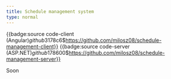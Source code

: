 ```yaml
---
title: Schedule management system
type: normal
---
```


{{badge:source code-client (Angular)$github$3178c6$https://github.com/milosz08/schedule-management-client}}
{{badge:source code-server (ASP.NET)$github$178600$https://github.com/milosz08/schedule-management-server}}

Soon
